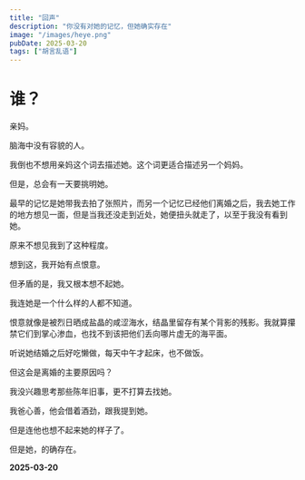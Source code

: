 ```yaml
---
title: "回声"
description: "你没有对她的记忆，但她确实存在"
image: "/images/heye.png"
pubDate: 2025-03-20
tags: ["胡言乱语"]
---
```


# 谁？

亲妈。

脑海中没有容貌的人。

我倒也不想用亲妈这个词去描述她。这个词更适合描述另一个妈妈。

但是，总会有一天要挑明她。

最早的记忆是她带我去拍了张照片，而另一个记忆已经他们离婚之后，我去她工作的地方想见一面，但是当我还没走到近处，她便扭头就走了，以至于我没有看到她。

原来不想见我到了这种程度。

想到这，我开始有点恨意。

但矛盾的是，我又根本想不起她。

我连她是一个什么样的人都不知道。

恨意就像是被烈日晒成盐晶的咸涩海水，结晶里留存有某个背影的残影。我就算攥禁它们到掌心渗血，也找不到该把他们丢向哪片虚无的海平面。

听说她结婚之后好吃懒做，每天中午才起床，也不做饭。

但这会是离婚的主要原因吗？

我没兴趣思考那些陈年旧事，更不打算去找她。

我爸心善，他会借着酒劲，跟我提到她。

但是连他也想不起来她的样子了。

但是她，的确存在。

**2025-03-20**